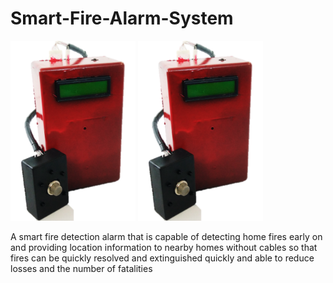 # Smart-Fire-Alarm-System
<img width=200 src=https://github.com/rifkirdhani11/Smart-Fire-Alarm-System/blob/master/Safira-wica.png> <img width=200 src=https://github.com/rifkirdhani11/Smart-Fire-Alarm-System/blob/master/Safira-wica.png>

A smart fire detection alarm that is capable of detecting home fires early on and providing location information to nearby homes without cables so that fires can be quickly resolved and extinguished quickly and able to reduce losses and the number of fatalities
